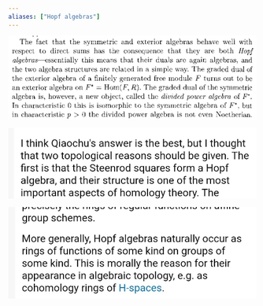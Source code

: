 ```yaml
---
aliases: ["Hopf algebras"]
---
```


![](_attachments/Pasted%20image%2020210731183646.png)

![](_attachments/Pasted%20image%2020210731191606.png)

![](_attachments/Pasted%20image%2020210731191629.png)